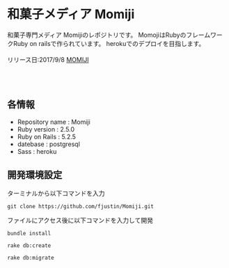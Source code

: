 # 和菓子メディア Momiji

和菓子専門メディア Momijiのレポジトリです。
MomojiはRubyのフレームワークRuby on railsで作られています。
herokuでのデプロイを目指します。<br><br>
リリース日:2017/9/8
[MOMIJI](http://momiji.work)

<br><br>
## 各情報
- Repository name : Momiji
- Ruby version : 2.5.0
- Ruby on Rails : 5.2.5
- datebase : postgresql
- Sass : heroku

## 開発環境設定

ターミナルから以下コマンドを入力

```
git clone https://github.com/fjustin/Momiji.git
```


ファイルにアクセス後に以下コマンドを入力して開発

```
bundle install
```
```
rake db:create
```
```
rake db:migrate
```
